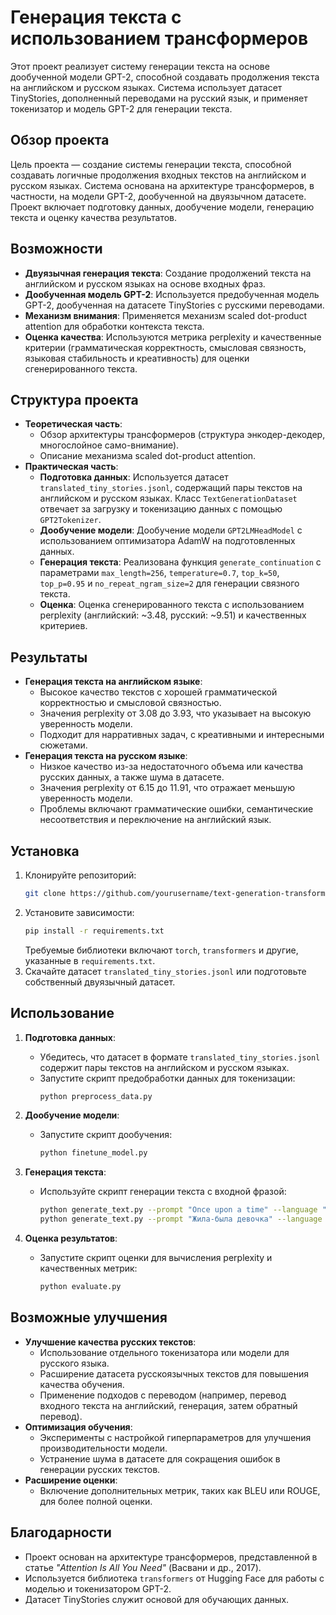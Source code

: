 # Генерация текста с использованием трансформеров

Этот проект реализует систему генерации текста на основе дообученной модели GPT-2, способной создавать продолжения текста на английском и русском языках. Система использует датасет TinyStories, дополненный переводами на русский язык, и применяет токенизатор и модель GPT-2 для генерации текста.

## Обзор проекта

Цель проекта — создание системы генерации текста, способной создавать логичные продолжения входных текстов на английском и русском языках. Система основана на архитектуре трансформеров, в частности, на модели GPT-2, дообученной на двуязычном датасете. Проект включает подготовку данных, дообучение модели, генерацию текста и оценку качества результатов.

## Возможности

- **Двуязычная генерация текста**: Создание продолжений текста на английском и русском языках на основе входных фраз.
- **Дообученная модель GPT-2**: Используется предобученная модель GPT-2, дообученная на датасете TinyStories с русскими переводами.
- **Механизм внимания**: Применяется механизм scaled dot-product attention для обработки контекста текста.
- **Оценка качества**: Используются метрика perplexity и качественные критерии (грамматическая корректность, смысловая связность, языковая стабильность и креативность) для оценки сгенерированного текста.

## Структура проекта

- **Теоретическая часть**:
  - Обзор архитектуры трансформеров (структура энкодер-декодер, многослойное само-внимание).
  - Описание механизма scaled dot-product attention.
- **Практическая часть**:
  - **Подготовка данных**: Используется датасет `translated_tiny_stories.jsonl`, содержащий пары текстов на английском и русском языках. Класс `TextGenerationDataset` отвечает за загрузку и токенизацию данных с помощью `GPT2Tokenizer`.
  - **Дообучение модели**: Дообучение модели `GPT2LMHeadModel` с использованием оптимизатора AdamW на подготовленных данных.
  - **Генерация текста**: Реализована функция `generate_continuation` с параметрами `max_length=256`, `temperature=0.7`, `top_k=50`, `top_p=0.95` и `no_repeat_ngram_size=2` для генерации связного текста.
  - **Оценка**: Оценка сгенерированного текста с использованием perplexity (английский: ~3.48, русский: ~9.51) и качественных критериев.

## Результаты

- **Генерация текста на английском языке**:
  - Высокое качество текстов с хорошей грамматической корректностью и смысловой связностью.
  - Значения perplexity от 3.08 до 3.93, что указывает на высокую уверенность модели.
  - Подходит для нарративных задач, с креативными и интересными сюжетами.
- **Генерация текста на русском языке**:
  - Низкое качество из-за недостаточного объема или качества русских данных, а также шума в датасете.
  - Значения perplexity от 6.15 до 11.91, что отражает меньшую уверенность модели.
  - Проблемы включают грамматические ошибки, семантические несоответствия и переключение на английский язык.

## Установка

1. Клонируйте репозиторий:
   ```bash
   git clone https://github.com/yourusername/text-generation-transformers.git
   ```
2. Установите зависимости:
   ```bash
   pip install -r requirements.txt
   ```
   Требуемые библиотеки включают `torch`, `transformers` и другие, указанные в `requirements.txt`.
3. Скачайте датасет `translated_tiny_stories.jsonl` или подготовьте собственный двуязычный датасет.

## Использование

1. **Подготовка данных**:
   - Убедитесь, что датасет в формате `translated_tiny_stories.jsonl` содержит пары текстов на английском и русском языках.
   - Запустите скрипт предобработки данных для токенизации:
     ```bash
     python preprocess_data.py
     ```

2. **Дообучение модели**:
   - Запустите скрипт дообучения:
     ```bash
     python finetune_model.py
     ```

3. **Генерация текста**:
   - Используйте скрипт генерации текста с входной фразой:
     ```bash
     python generate_text.py --prompt "Once upon a time" --language "en"
     python generate_text.py --prompt "Жила-была девочка" --language "ru"
     ```

4. **Оценка результатов**:
   - Запустите скрипт оценки для вычисления perplexity и качественных метрик:
     ```bash
     python evaluate.py
     ```

## Возможные улучшения

- **Улучшение качества русских текстов**:
  - Использование отдельного токенизатора или модели для русского языка.
  - Расширение датасета русскоязычных текстов для повышения качества обучения.
  - Применение подходов с переводом (например, перевод входного текста на английский, генерация, затем обратный перевод).
- **Оптимизация обучения**:
  - Эксперименты с настройкой гиперпараметров для улучшения производительности модели.
  - Устранение шума в датасете для сокращения ошибок в генерации русских текстов.
- **Расширение оценки**:
  - Включение дополнительных метрик, таких как BLEU или ROUGE, для более полной оценки.

## Благодарности

- Проект основан на архитектуре трансформеров, представленной в статье *"Attention Is All You Need"* (Васвани и др., 2017).
- Используется библиотека `transformers` от Hugging Face для работы с моделью и токенизатором GPT-2.
- Датасет TinyStories служит основой для обучающих данных.